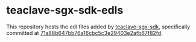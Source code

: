 # teaclave-sgx-sdk-edls

This repository hosts the edl files added by [teaclave-sgx-sdk](https://github.com/apache/incubator-teaclave-sgx-sdk), specifically committed at [71a88b647bb76a16cbc5c3e29403e2afb67f82fd](https://github.com/apache/incubator-teaclave-sgx-sdk/tree/71a88b647bb76a16cbc5c3e29403e2afb67f82fd).
